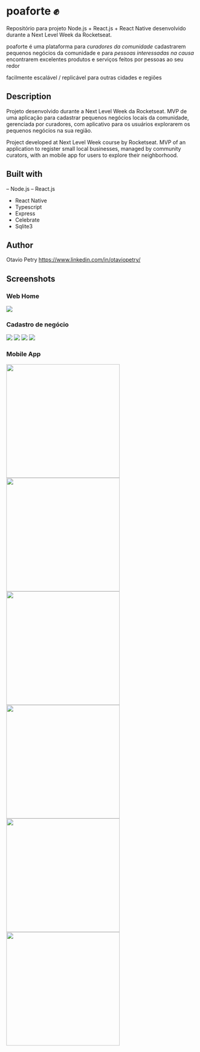 # poaforte ✊
Repositório para projeto Node.js + React.js + React Native desenvolvido durante a Next Level Week da Rocketseat.

poaforte é uma plataforma para <em>curadores da comunidade</em> cadastrarem pequenos negócios da comunidade e para <em>pessoas interessadas na causa</em> encontrarem excelentes produtos e serviços feitos por pessoas ao seu redor

facilmente escalável / replicável para outras cidades e regiões

## Description

Projeto desenvolvido durante a Next Level Week da Rocketseat. 
MVP de uma aplicação para cadastrar pequenos negócios locais da comunidade, gerenciada por curadores, com aplicativo para os usuários explorarem os pequenos negócios na sua região.

Project developed at Next Level Week course by Rocketseat.
MVP of an application to register small local businesses, managed by community curators, with an mobile app for users to explore their neighborhood.

## Built with

– Node.js
– React.js
- React Native
- Typescript
- Express
- Celebrate
- Sqlite3

## Author

Otavio Petry
https://www.linkedin.com/in/otaviopetry/

## Screenshots

### Web Home

<img src="images/web-home.png" >

### Cadastro de negócio
<img src="images/cadastro-01.png" >
<img src="images/cadastro-02.png" >
<img src="images/cadastro-03.png" >
<img src="images/cadastro-03-b.png" >

### Mobile App
<img src="images/mobile-home.jpg" width="300" >
<img src="images/mobile-map-food.jpg" width="300" >
<img src="images/mobile-map-other.jpg" width="300" >
<img src="images/mobile-map-services.jpg" width="300" >
<img src="images/mobile-details-01.jpg" width="300" >
<img src="images/mobile-details-02.jpg" width="300" >
